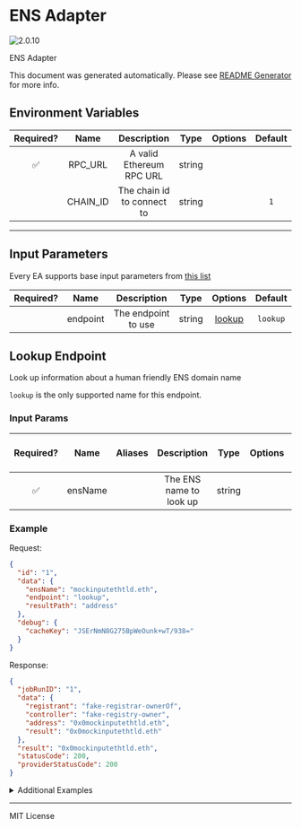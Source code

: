 # ENS Adapter

![2.0.10](https://img.shields.io/github/package-json/v/smartcontractkit/external-adapters-js?filename=packages/sources/ens/package.json)

ENS Adapter

This document was generated automatically. Please see [README Generator](../../scripts#readme-generator) for more info.

## Environment Variables

| Required? |   Name   |        Description         |  Type  | Options | Default |
| :-------: | :------: | :------------------------: | :----: | :-----: | :-----: |
|    ✅     | RPC_URL  |  A valid Ethereum RPC URL  | string |         |         |
|           | CHAIN_ID | The chain id to connect to | string |         |   `1`   |

---

## Input Parameters

Every EA supports base input parameters from [this list](../../core/bootstrap#base-input-parameters)

| Required? |   Name   |     Description     |  Type  |          Options           | Default  |
| :-------: | :------: | :-----------------: | :----: | :------------------------: | :------: |
|           | endpoint | The endpoint to use | string | [lookup](#lookup-endpoint) | `lookup` |

## Lookup Endpoint

Look up information about a human friendly ENS domain name

`lookup` is the only supported name for this endpoint.

### Input Params

| Required? |  Name   | Aliases |       Description       |  Type  | Options | Default | Depends On | Not Valid With |
| :-------: | :-----: | :-----: | :---------------------: | :----: | :-----: | :-----: | :--------: | :------------: |
|    ✅     | ensName |         | The ENS name to look up | string |         |         |            |                |

### Example

Request:

```json
{
  "id": "1",
  "data": {
    "ensName": "mockinputethtld.eth",
    "endpoint": "lookup",
    "resultPath": "address"
  },
  "debug": {
    "cacheKey": "JSErNmN8G275BpWeOunk+wT/938="
  }
}
```

Response:

```json
{
  "jobRunID": "1",
  "data": {
    "registrant": "fake-registrar-ownerOf",
    "controller": "fake-registry-owner",
    "address": "0x0mockinputethtld.eth",
    "result": "0x0mockinputethtld.eth"
  },
  "result": "0x0mockinputethtld.eth",
  "statusCode": 200,
  "providerStatusCode": 200
}
```

<details>
<summary>Additional Examples</summary>

Request:

```json
{
  "id": "1",
  "data": {
    "ensName": "mockinputnonethtld.test",
    "endpoint": "lookup",
    "resultPath": "address"
  },
  "debug": {
    "cacheKey": "v7iYX6aZnnAHPZbnu9UDSLvRrgw="
  }
}
```

Response:

```json
{
  "jobRunID": "1",
  "data": {
    "controller": "fake-registry-owner",
    "address": "0x0mockinputnonethtld.test",
    "result": "0x0mockinputnonethtld.test"
  },
  "result": "0x0mockinputnonethtld.test",
  "statusCode": 200,
  "providerStatusCode": 200
}
```

Request:

```json
{
  "id": "1",
  "data": {
    "ensName": "subdomain.mockinputethtld.eth",
    "endpoint": "lookup",
    "resultPath": "address"
  },
  "debug": {
    "cacheKey": "ykDmNZC347HfwpLF5sh41ZVPHBQ="
  }
}
```

Response:

```json
{
  "jobRunID": "1",
  "data": {
    "controller": "fake-registry-owner",
    "address": "0x0subdomain.mockinputethtld.eth",
    "result": "0x0subdomain.mockinputethtld.eth"
  },
  "result": "0x0subdomain.mockinputethtld.eth",
  "statusCode": 200,
  "providerStatusCode": 200
}
```

Request:

```json
{
  "id": "1",
  "data": {
    "ensName": "subdomain.mockinputnonethtld.test",
    "endpoint": "lookup",
    "resultPath": "address"
  },
  "debug": {
    "cacheKey": "D5d+Lo5QhukVF6maB6ySrhTLy7E="
  }
}
```

Response:

```json
{
  "jobRunID": "1",
  "data": {
    "controller": "fake-registry-owner",
    "address": "0x0subdomain.mockinputnonethtld.test",
    "result": "0x0subdomain.mockinputnonethtld.test"
  },
  "result": "0x0subdomain.mockinputnonethtld.test",
  "statusCode": 200,
  "providerStatusCode": 200
}
```

</details>

---

MIT License

